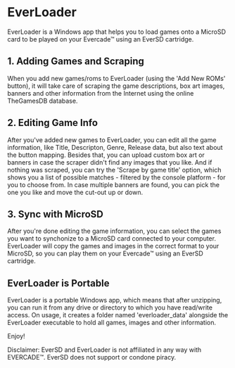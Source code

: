 # EverLoader

EverLoader is a Windows app that helps you to load games onto a MicroSD card to be played on your Evercade™ using an EverSD cartridge.

## 1. Adding Games and Scraping
When you add new games/roms to EverLoader (using the 'Add New ROMs' button), it will take care of scraping the game descriptions, box art images, banners and other information from the Internet using the online TheGamesDB database.

## 2. Editing Game Info
After you've added new games to EverLoader, you can edit all the game information, like Title, Descripton, Genre, Release data, but also text about the button mapping. Besides that, you can upload custom box art or banners in case the scraper didn't find any images that you like. And if nothing was scraped, you can try the 'Scrape by game title' option, which shows you a list of possible matches - filtered by the console platform - for you to choose from. In case multiple banners are found, you can pick the one you like and move the cut-out up or down.

## 3. Sync with MicroSD
After you're done editing the game information, you can select the games you want to synchonize to a MicroSD card connected to your computer. EverLoader will copy the games and images in the correct format to your MicroSD, so you can play them on your Evercade™ using an EverSD cartridge.

## EverLoader is Portable
EverLoader is a portable Windows app, which means that after unzipping, you can run it from any drive or directory to which you have read/write access.
On usage, it creates a folder named 'everloader_data' alongside the EverLoader executable to hold all games, images and other information.

Enjoy!

Disclaimer: EverSD and EverLoader is not affiliated in any way with EVERCADE™.
EverSD does not support or condone piracy.
